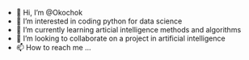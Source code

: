 - 👋 Hi, I’m @Okochok
- 👀 I’m interested in coding python for data science
- 🌱 I’m currently learning articial intelligence methods and algorithms
- 💞️ I’m looking to collaborate on a project in artificial intelligence
- 📫 How to reach me ...

<!---
Okochok/Okochok is a ✨ special ✨ repository because its `README.md` (this file) appears on your GitHub profile.
You can click the Preview link to take a look at your changes.
--->
